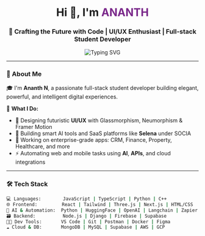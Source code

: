 <h1 align="center">Hi 👋, I'm <span style="color:#7A288A;">ANANTH</span></h1>
<h3 align="center">🚀 Crafting the Future with Code | UI/UX Enthusiast | Full-stack Student Developer</h3>

<p align="center">
  <img src="https://readme-typing-svg.demolab.com?font=Fira+Code&size=22&duration=3000&pause=1000&color=34C759&center=true&vCenter=true&width=440&lines=Elite+Developer;Creative+UI%2FUX+Designer;Open+Source+Lover;AI+Engineer+in+Progress" alt="Typing SVG" />
</p>

---

### 💎 About Me

🎓 I'm **Ananth N**, a passionate full-stack student developer building elegant, powerful, and intelligent digital experiences.

🌟 **What I Do:**
- 🎨 Designing futuristic **UI/UX** with Glassmorphism, Neumorphism & Framer Motion
- 🧠 Building smart AI tools and SaaS platforms like **Selena** under SOCIA
- 💼 Working on enterprise-grade apps: CRM, Finance, Property, Healthcare, and more
- ⚡ Automating web and mobile tasks using **AI**, **APIs**, and cloud integrations

---

### 🛠️ Tech Stack

```bash
💻 Languages:        JavaScript | TypeScript | Python | C++
🌐 Frontend:         React | Tailwind | Three.js | Next.js | HTML/CSS
🧠 AI & Automation:  Python | HuggingFace | OpenAI | Langchain | Zapier
🗃️ Backend:          Node.js | Django | Firebase | Supabase
🧑‍💻 Dev Tools:       VS Code | Git | Postman | Docker | Figma
☁️ Cloud & DB:       MongoDB | MySQL | Supabase | AWS | GCP

